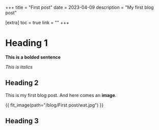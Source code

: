 +++
title = "First post"
date = 2023-04-09
description = "My first blog post"

[extra]
toc = true
link = ""
+++

# Heading 1

**This is a bolded sentence**

_This is italics_ 

## Heading 2

This is my first blog post. And here comes an **image**.


{{ fit_image(path="/blog/First post/wat.jpg") }}

## Heading 3

